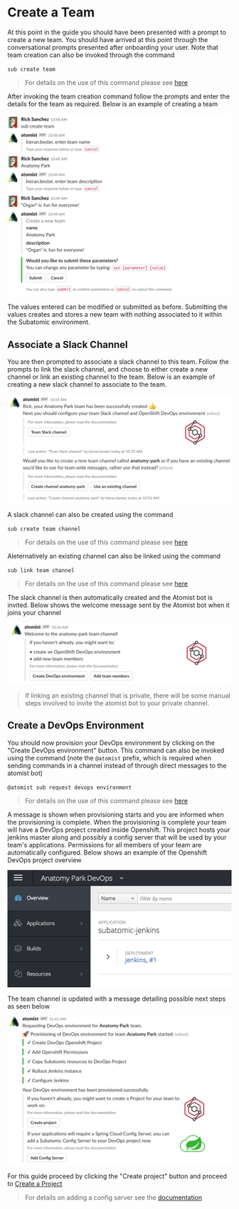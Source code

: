 # Create a Team
At this point in the guide you should have been presented with a prompt to create a new team. You should have arrived at this point through the conversational prompts presented after onboarding your user. Note that team creation can also be invoked through the command

`sub create team`

> For details on the use of this command please see [here](../quantum-mechanic/command-reference.md#create-team)

After invoking the team creation command follow the prompts and enter the details for the team as required. Below is an example of creating a team

![Team Creation](/images/user-guide/create-a-team/team-creation.png)

The values entered can be modified or submitted as before. Submitting the values creates and stores a new team with nothing associated to it within the Subatomic environment. 

## Associate a Slack Channel

You are then prompted to associate a slack channel to this team. Follow the prompts to link the slack channel, and choose to either create a new channel or link an existing channel to the team. Below is an example of creating a new slack channel to associate to the team.

![Slack Channel Creation](/images/user-guide/create-a-team/create-slack-channel.png)

A slack channel can also be created using the command

`sub create team channel`

> For details on the use of this command please see [here](../quantum-mechanic/command-reference.md#create-team-channel)

Aleternatively an existing channel can also be linked using the command

`sub link team channel`

> For details on the use of this command please see [here](../quantum-mechanic/command-reference.md#link-team-channel)

The slack channel is then automatically created and the Atomist bot is invited. Below shows the welcome message sent by the Atomist bot when it joins your channel

![Atomist Joins](/images/user-guide/create-a-team/atomist-joins.png)

> If linking an existing channel that is private, there will be some manual steps involved to invite the atomist bot to your private channel.

## Create a DevOps Environment

You should now provision your DevOps environment by clicking on the "Create DevOps environment" button. This command can also be invoked using the command (note the `@atomist` prefix, which is required when sending commands in a channel instead of through direct messages to the atomist bot)

`@atomist sub request devops environment`

> For details on the use of this command please see [here](../quantum-mechanic/command-reference.md#request-devops-environment)

A message is shown when provisioning starts and you are informed when the provisioning is complete. When the provisioning is complete your team will have a DevOps project created inside Openshift. This project hosts your jenkins master along and possibly a config server that will be used by your team's applications. Permissions for all members of your team are automatically configured. Below shows an example of the Openshift DevOps project overview

![DevOps Environment](/images/user-guide/create-a-team/devops-env-created.png)

The team channel is updated with a message detailing possible next steps as seen below

![Post DevOps Steps](/images/user-guide/create-a-team/devops-slack-message.png)

For this guide proceed by clicking the "Create project" button and proceed to [Create a Project](./create-a-project.md)

> For details on adding a config server see the [documentation](../quantum-mechanic/command-reference.md#add-config-server)